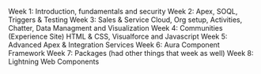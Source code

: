 Week 1: Introduction, fundamentals and security
Week 2: Apex, SOQL, Triggers & Testing
Week 3: Sales & Service Cloud, Org setup, Activities, Chatter, Data Managment and Visualization
Week 4: Communities (Experience Site) HTML & CSS, Visualforce and Javascript
Week 5: Advanced Apex & Integration Services
Week 6: Aura Component Framework
Week 7: Packages (had other things that week as well)
Week 8: Lightning Web Components